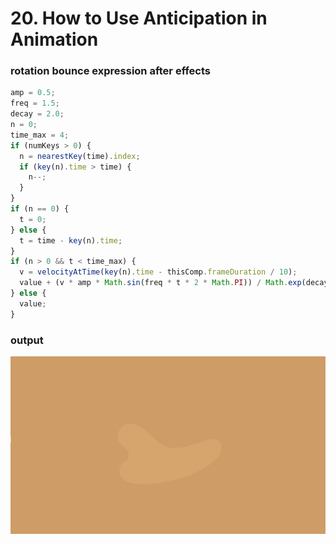 # 20. How to Use Anticipation in Animation

### rotation bounce expression after effects

```jsx
amp = 0.5;
freq = 1.5;
decay = 2.0;
n = 0;
time_max = 4;
if (numKeys > 0) {
  n = nearestKey(time).index;
  if (key(n).time > time) {
    n--;
  }
}
if (n == 0) {
  t = 0;
} else {
  t = time - key(n).time;
}
if (n > 0 && t < time_max) {
  v = velocityAtTime(key(n).time - thisComp.frameDuration / 10);
  value + (v * amp * Math.sin(freq * t * 2 * Math.PI)) / Math.exp(decay * t);
} else {
  value;
}
```

### output

![](<./01%20-%20Cup%20(To%20Begin)_2.gif>)
